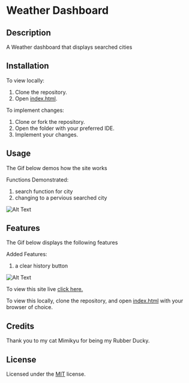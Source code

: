 # Weather Dashboard

## Description 

A Weather dashboard that displays searched cities 

## Installation

To view locally:
1. Clone the repository.
2. Open [index.html](index.html).

To implement changes:
1. Clone or fork the repository.
2. Open the folder with your preferred IDE.
3. Implement your changes.

## Usage 

The Gif below demos how the site works

Functions Demonstrated:
1. search function for city
2. changing to a pervious searched city

![Alt Text](https://media.giphy.com/media/5LY9CusGIBchwpjJwx/giphy.gif)

## Features

The Gif below displays the following features

Added Features:
1. a clear history button 

![Alt Text](https://media.giphy.com/media/QqIhkVGhTYIgsdIaaS/giphy.gif)

To view this site live [click here.](https://shelb-doc.github.io/Weather-Dashboard/)

To view this locally, clone the repository, and open [index.html](index.html) with your browser of choice.


## Credits

Thank you to my cat Mimikyu for being my Rubber Ducky.

## License

Licensed under the [MIT](LICENSE.txt) license.